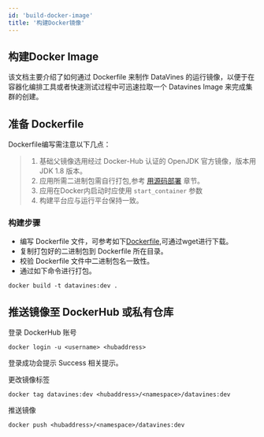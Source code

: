 ```yaml
---
id: 'build-docker-image'
title: '构建Docker镜像'
---
```


## 构建Docker Image
该文档主要介绍了如何通过 Dockerfile 来制作 DataVines 的运行镜像，以便于在容器化编排工具或者快速测试过程中可迅速拉取一个 Datavines Image 来完成集群的创建。

## 准备 Dockerfile
Dockerfile编写需注意以下几点：
>1. 基础父镜像选用经过 Docker-Hub 认证的 OpenJDK 官方镜像，版本用 JDK 1.8 版本。
>2. 应用所需二进制包需自行打包,参考 [用源码部署](../01-deploy-from-source.md) 章节。
>3. 应用在Docker内启动时应使用 `start_container` 参数
>4. 构建平台应与运行平台保持一致。

### 构建步骤
* 编写 Dockerfile 文件，可参考如下[Dockerfile](
https://raw.githubusercontent.com/datavane/datavines/dev/deploy/docker/Dockerfile),可通过wget进行下载。
* 复制打包好的二进制包到 Dockerfile 所在目录。
* 校验 Dockerfile 文件中二进制包名一致性。
* 通过如下命令进行打包。
```
docker build -t datavines:dev .
```

## 推送镜像至 DockerHub 或私有仓库
登录 DockerHub 账号
```
docker login -u <username> <hubaddress>
```
登录成功会提示 Success 相关提示。

更改镜像标签
```
docker tag datavines:dev <hubaddress>/<namespace>/datavines:dev
```

推送镜像
```
docker push <hubaddress>/<namespace>/datavines:dev
```